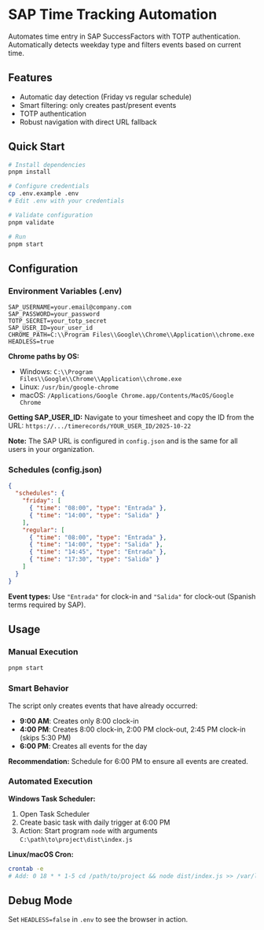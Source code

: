 # SAP Time Tracking Automation

Automates time entry in SAP SuccessFactors with TOTP authentication. Automatically detects weekday type and filters events based on current time.

## Features

- Automatic day detection (Friday vs regular schedule)
- Smart filtering: only creates past/present events
- TOTP authentication
- Robust navigation with direct URL fallback

## Quick Start

```bash
# Install dependencies
pnpm install

# Configure credentials
cp .env.example .env
# Edit .env with your credentials

# Validate configuration
pnpm validate

# Run
pnpm start
```

## Configuration

### Environment Variables (.env)

```env
SAP_USERNAME=your.email@company.com
SAP_PASSWORD=your_password
TOTP_SECRET=your_totp_secret
SAP_USER_ID=your_user_id
CHROME_PATH=C:\\Program Files\\Google\\Chrome\\Application\\chrome.exe
HEADLESS=true
```

**Chrome paths by OS:**
- Windows: `C:\\Program Files\\Google\\Chrome\\Application\\chrome.exe`
- Linux: `/usr/bin/google-chrome`
- macOS: `/Applications/Google Chrome.app/Contents/MacOS/Google Chrome`

**Getting SAP_USER_ID:** Navigate to your timesheet and copy the ID from the URL: `https://.../timerecords/YOUR_USER_ID/2025-10-22`

**Note:** The SAP URL is configured in `config.json` and is the same for all users in your organization.

### Schedules (config.json)

```json
{
  "schedules": {
    "friday": [
      { "time": "08:00", "type": "Entrada" },
      { "time": "14:00", "type": "Salida" }
    ],
    "regular": [
      { "time": "08:00", "type": "Entrada" },
      { "time": "14:00", "type": "Salida" },
      { "time": "14:45", "type": "Entrada" },
      { "time": "17:30", "type": "Salida" }
    ]
  }
}
```

**Event types:** Use `"Entrada"` for clock-in and `"Salida"` for clock-out (Spanish terms required by SAP).

## Usage

### Manual Execution

```bash
pnpm start
```

### Smart Behavior

The script only creates events that have already occurred:
- **9:00 AM**: Creates only 8:00 clock-in
- **4:00 PM**: Creates 8:00 clock-in, 2:00 PM clock-out, 2:45 PM clock-in (skips 5:30 PM)
- **6:00 PM**: Creates all events for the day

**Recommendation:** Schedule for 6:00 PM to ensure all events are created.

### Automated Execution

**Windows Task Scheduler:**
1. Open Task Scheduler
2. Create basic task with daily trigger at 6:00 PM
3. Action: Start program `node` with arguments `C:\path\to\project\dist\index.js`

**Linux/macOS Cron:**
```bash
crontab -e
# Add: 0 18 * * 1-5 cd /path/to/project && node dist/index.js >> /var/log/autoclock.log 2>&1
```

## Debug Mode

Set `HEADLESS=false` in `.env` to see the browser in action.
